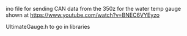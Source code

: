 ino file for sending CAN data from the 350z for the water temp gauge shown at https://www.youtube.com/watch?v=BNEC6VYEyzo

UltimateGauge.h to go in libraries
